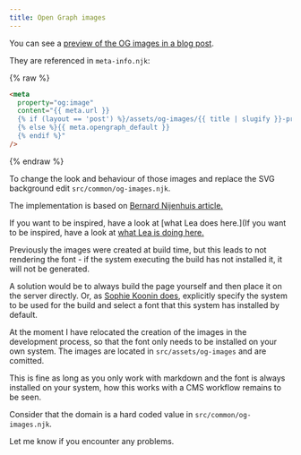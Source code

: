 ```yaml
---
title: Open Graph images
---
```


You can see a [preview of the OG images in a blog post](/blog/open-graph-images/).

They are referenced in `meta-info.njk`:

{% raw %}

```html
<meta
  property="og:image"
  content="{{ meta.url }}
  {% if (layout == 'post') %}/assets/og-images/{{ title | slugify }}-preview.jpeg
  {% else %}{{ meta.opengraph_default }}
  {% endif %}"
/>
```

{% endraw %}

To change the look and behaviour of those images and replace the SVG background edit `src/common/og-images.njk`.

The implementation is based on [Bernard Nijenhuis article.](https://bnijenhuis.nl/notes/automatically-generate-open-graph-images-in-eleventy/)

If you want to be inspired, have a look at [what Lea does here.](If you want to be inspired, have a look at [what Lea is doing here.](https://lea.codes/posts/2023-04-25-pseudorandom-numbers-in-eleventy/)

Previously the images were created at build time, but this leads to not rendering the font - if the system executing the build has not installed it, it will not be generated.

A solution would be to always build the page yourself and then place it on the server directly. Or, as [Sophie Koonin does](https://github.com/sophiekoonin/localghost/blob/main/eleventy.config.js#L45-L47), explicitly specify the system to be used for the build and select a font that this system has installed by default.

At the moment I have relocated the creation of the images in the development process, so that the font only needs to be installed on your own system. The images are located in `src/assets/og-images` and are comitted.

This is fine as long as you only work with markdown and the font is always installed on your system, how this works with a CMS workflow remains to be seen.

Consider that the domain is a hard coded value in `src/common/og-images.njk`.

Let me know if you encounter any problems.
